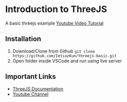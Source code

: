 # Introduction to ThreeJS

A basic threejs example
[Youtube Video Tutorial](https://www.youtube.com/watch?v=un3-1SDtRYE)

## Installation

1. Download/Clone from Github
   `git clone https://github.com/ImtiazKun/threejs-basic.git`
2. Open folder inside VSCode and run using live server

## Important Links

- [ThreeJS Documentation](https://threejs.org/docs/#manual/en/introduction/Creating-a-scene)
- [Youtube Channel](https://www.youtube.com/channel/UCI5ZoJ-AKmnx4tYD_adpBzw)
